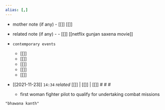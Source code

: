 ```yaml
---
alias: [,]
---
```

- mother note (if any)
		- [[]] [[]]
- related note (if any) -
		- [[]] [[netflix gunjan saxena movie]]
- `contemporary events`
	- [[]]
	- [[]]
	- [[]]
	- [[]]
	- [[]]

- [[2021-11-23]]  `14:34` _related_ [[]] | [[]] | [[]] # # #
	- first woman fighter pilot to qualify for undertaking combat missions

```query
"bhawana kanth"
```